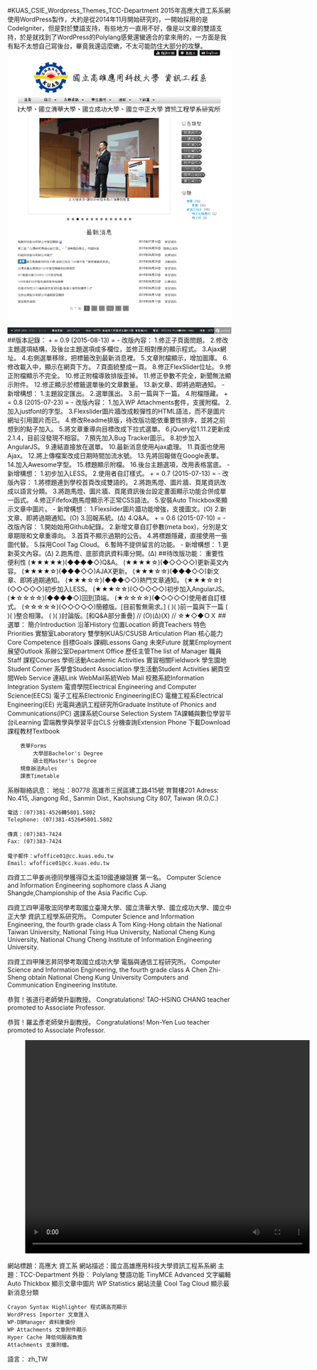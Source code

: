 #KUAS_CSIE_Wordpress_Themes_TCC-Department
2015年高應大資工系系網使用WordPress製作，大約是從2014年11月開始研究的，一開始採用的是CodeIgniter，但是對於雙語支持，有些地方一直用不好，像是以文章的雙語支持，於是就找到了WordPress的Polylang感覺還蠻適合的拿來用的，一方面是我有點不太想自己寫後台，畢竟我還這麼嫩，不太可能防住大部分的攻擊。
![截圖](screenshot.png)
##版本記錄：
    + = 0.9 (2015-08-13) =
        - 改版內容：
            1.修正子頁面問題。
            2.修改主題選項結構，及後台主題選項成多欄位，並修正相對應的顯示程式。
            3.Ajax網址。
            4.右側選單移除，把標籤改到最新消息裡。
            5.文章附檔顯示，增加圖庫。
            6.修改載入中，顯示在網頁下方。
            7.頁面統整成一頁。
            8.修正FlexSlider位址。
            9.修正附檔顯示不完全。
            10.修正附檔導致排版歪掉。
            11.修正參數不完全，新聞無法顯示附件。
            12.修正顯示於標籤選單後的文章數量。
            13.新文章、即將過期通知。
        - 新增構想：
            1.主題設定匯出。
            2.選單匯出。
            3.前一篇與下一篇。
            4.附檔隱藏。
    + = 0.8 (2015-07-23) =
        - 改版內容：
            1.加入WP Attachments套件，支援附檔。
            2.加入justfont的字型。
            3.Flexslider圖片牆改成較彈性的HTML語法，而不是圖片網址引用圖片而已。
            4.修改Readme排版，待改版功能依重要性排序，並將之前想到的點子加入。
            5.將文章重導向目標改成下拉式選單。
            6.jQuery從1.11.2更新成2.1.4，目前沒發現不相容。
            7.預先加入Bug Tracker圖示。
            8.初步加入AngularJS。
            9.連結直接放在選單。
            10.最新消息使用Ajax處理。
            11.頁面也使用Ajax。
            12.將上傳檔案改成日期時間加流水號。
            13.先將回報做在Google表單。
            14.加入Awesome字型。
            15.標題顯示附檔。
            16.後台主題選項，改用表格當底。
        - 新增構想：
            1.初步加入LESS。
            2.使用者自訂樣式。
    + = 0.7 (2015-07-13) =
        - 改版內容：
            1.將標題連到學校首頁改成雙語的。
            2.將跑馬燈、圖片牆、頁尾資訊改成以語言分類。
            3.將跑馬燈、圖片牆、頁尾資訊後台設定畫面顯示功能合併成單一函式。
            4.修正Fifefox跑馬燈顯示不正常CSS語法。
            5.安裝Auto Thickbox來顯示文章中圖片。
        - 新增構想：
            1.Flexslider圖片牆功能增強，支援圖文。(O)
            2.新文章、即將過期通知。(O)
            3.回報系統。(Δ)
            4.Q&A。
    + = 0.6 (2015-07-10) =
        - 改版內容：
            1.開始始用Github紀錄。
            2.新增文章自訂參數(meta box)，分別是文章期限和文章重導向。
            3.首頁不顯示過期的公告。
            4.將標題隱藏，直接使用一張圖代替。
            5.採用Cool Tag Cloud。
            6.暫時不提供留言的功能。
        - 新增構想：
            1.更新英文內容。(Δ)
            2.跑馬燈、底部資訊資料庫分開。(Δ)
##待改版功能：
       重要性      便利性
    (★★★★★)(◆◆◆◆◇)Q&A。
    (★★★★☆)(◆◇◇◇◇)更新英文內容。
    (★★★★☆)(◆◆◆◇◇)AJAX更新。
    (★★★☆☆)(◆◆◆◇◇)新文章、即將過期通知。
    (★★★☆☆)(◆◆◆◇◇)熱門文章通知。
    (★★★☆☆)(◇◇◇◇◇)初步加入LESS。
    (★★★☆☆)(◇◇◇◇◇)初步加入AngularJS。
    (★☆☆☆☆)(◆◆◆◆◇)回到頂端。
    (★☆☆☆☆)(◆◇◇◇◇)使用者自訂樣式。
    (☆☆☆☆☆)(◇◇◇◇◇)簡體版。[目前暫無需求。]
    (          )(          )前一篇與下一篇
    (          )(          )整合相簿。
    (          )(          )討論版。[和Q&A部分重疊]
// (O)(Δ)(Χ)
// ☆★◇◆ＯＸ
##選單：
    簡介Introduction
        沿革History
        位置Location
        師資Teachers
        特色Priorities
            實驗室Laboratory
            雙學制KUAS/CSUSB Articulation Plan
            核心能力Core Competence
            目標Goals
        課綱Lessons Gang
        未來Future
            就業Employment
            展望Outlook
    系辦公室Department Office
        歷任主管The list of Manager
        職員Staff
        課程Courses
        學術活動Academic Activities
        實習相關Fieldwork
    學生園地Student Corner
        系學會Student Association
        學生活動Student Activities
        網頁空間Web Service
    連結Link
        WebMail系統Web Mail
        校務系統Information Integration System
        電資學院Electrical Engineering and Computer Science(EECS)
            電子工程系Electronic Engineering(EC)
            電機工程系Electrical Engineering(EE)
            光電與通訊工程研究所Graduate Institute of Phonics and Communications(IPC)
        選課系統Course Selection System
        TA課輔與數位學習平台iLearning
        雲端教學與學習平台CLS
        分機查詢Extension Phone
    下載Download
        課程教材Textbook
            
        表單Forms
            大學部Bachelor's Degree
            碩士班Master's Degree
        規章辦法Rules
        課表Timetable
系辦聯絡訊息：
    地址：80778 高雄市三民區建工路415號 育賢樓201
    Adress: No.415, Jiangong Rd., Sanmin Dist., Kaohsiung City 807, Taiwan (R.O.C.)

    電話：(07)381-4526轉5801.5802
    Telephone: (07)381-4526#5801.5802

    傳真：(07)383-7424
    Fax: (07)383-7424

    電子郵件：wfoffice01@cc.kuas.edu.tw
    Email: wfoffice01@cc.kuas.edu.tw

四資工二甲姜尚德同學獲得亞太盃19國連線競賽 第一名。
Computer Science and Information Engineering sophomore class A Jiang Shangde,Championship of the Asia Pacific Cup.

四資工四甲湯敬浤同學考取國立臺灣大學、國立清華大學、國立成功大學、國立中正大學 資訊工程學系研究所。
Computer Science and Information Engineering, the fourth grade class A Tom King-Hong obtain the National Taiwan University, National Tsing Hua University, National Cheng Kung University, National Chung Cheng Institute of Information Engineering University.

四資工四甲陳志昇同學考取國立成功大學 電腦與通信工程研究所。
Computer Science and Information Engineering, the fourth grade class A Chen Zhi-Sheng obtain National Cheng Kung University Computers and Communication Engineering Institute.

恭賀！張道行老師榮升副教授。
Congratulations! TAO-HSING CHANG teacher promoted to Associate Professor.

恭賀！羅孟彥老師榮升副教授。
Congratulations! Mon-Yen Luo teacher promoted to Associate Professor.


<div style=width:100%;>
    <video style=padding-left:40px; controls=controls autoplay width=640 height=480>
        <source src=video.mp4 type=video/mp4 />
        不支援video元件
    </video>
</div>

網站標題：高應大 資工系
網站描述：國立高雄應用科技大學資訊工程系系網
主題：TCC-Department
外掛：
    Polylang 雙語功能
    TinyMCE Advanced 文字編輯
    Auto Thickbox 顯示文章中圖片
    WP Statistics 網站流量
    Cool Tag Cloud 顯示最新消息分類

    Crayon Syntax Highlighter 程式碼高亮顯示
    WordPress Importer 文章匯入
    WP-DBManager 資料庫備份
    WP Attachments 文章附件顯示
    Hyper Cache 降低伺服器負擔
    Attachments 支援附檔。
語言：
    zh_TW
